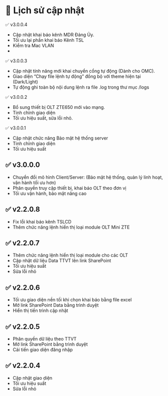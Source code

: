 # 📝 Lịch sử cập nhật

✅ v3.0.0.4
- Cập nhật khai báo kênh MDR Đảng Ủy.
- Tối ưu lại phần khai báo Kênh TSL
- Kiểm tra Mac VLAN
- 
✅ v3.0.0.3
- Cập nhật tính năng mới khai chuyển cổng tự động (Dành cho OMC).
- Giao diện “Chạy file lệnh tự động” đồng bộ với theme hiện tại (Dark/Light)
- Tự động ghi toàn bộ nội dung lệnh ra file .log trong thư mục /logs

✅ v3.0.0.2
- Bổ sung thiết bị OLT ZTE650 mới vào mạng.
- Tinh chỉnh giao diện
- Tối ưu hiệu suất, sửa lỗi nhỏ.
  
✅ v3.0.0.1
- Cập nhật chức năng Bảo mật hệ thống server
- Tinh chỉnh giao diện
- Tối ưu hiệu suất

## ✅ v3.0.0.0
- Chuyển đổi mô hình Client/Server: 
(Bảo mật hệ thống, quản lý linh hoạt, vận hành tối ưu hơn)
- Phân quyền truy cập thiết bị, khai báo OLT theo đơn vị
- Tối ưu vận hành, bảo mật nâng cao

 ## ✅ v2.2.0.8
- Fix lỗi khai báo kênh TSLCD
- Thêm chức năng lệnh hiển thị loại module OLT Mini ZTE
  
## ✅ v2.2.0.7
- Thêm chức năng lệnh hiển thị loại module cho các OLT
- Cập nhật dữ liệu Data TTVT lên link SharePoint
- Tối ưu hiệu suất
- Sửa lỗi nhỏ
  
## ✅ v2.2.0.6
- Tối ưu giao diện nền tối khi chọn khai báo bằng file excel
- Mở link SharePoint Data bằng trình duyệt
- Hiển thị tiến trình cập nhật

## ✅ v2.2.0.5
- Phân quyền dữ liệu theo TTVT
- Mở link SharePoint bằng trình duyệt
- Cải tiến giao diện đăng nhập

## ✅ v2.2.0.4
- Cập nhật giao diện
- Tối ưu hiệu suất
- Sửa lỗi nhỏ
